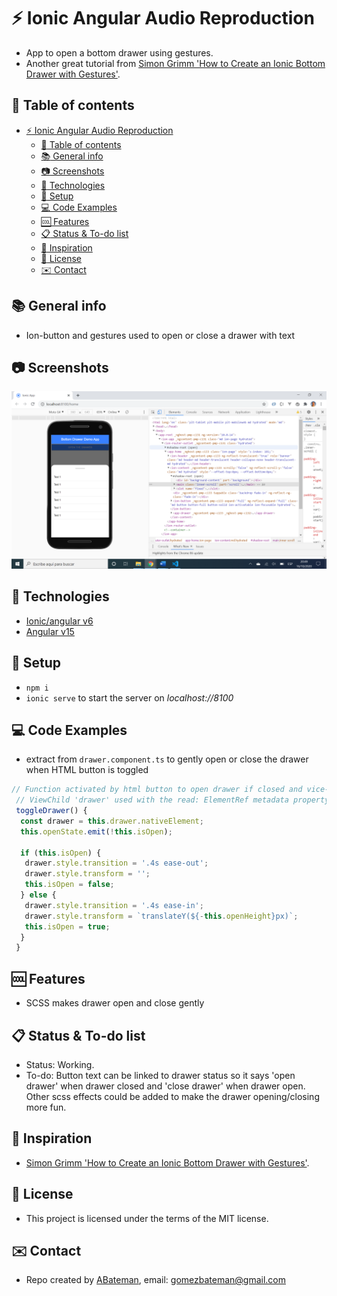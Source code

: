 # :zap: Ionic Angular Audio Reproduction

* App to open a bottom drawer using gestures.
* Another great tutorial from [Simon Grimm 'How to Create an Ionic Bottom Drawer with Gestures'](https://www.youtube.com/watch?v=xl4S8FM8Wcc&t=0s).

## :page_facing_up: Table of contents

* [:zap: Ionic Angular Audio Reproduction](#zap-ionic-angular-audio-reproduction)
	* [:page_facing_up: Table of contents](#page_facing_up-table-of-contents)
	* [:books: General info](#books-general-info)
	* [:camera: Screenshots](#camera-screenshots)
	* [:signal_strength: Technologies](#signal_strength-technologies)
	* [:floppy_disk: Setup](#floppy_disk-setup)
	* [:computer: Code Examples](#computer-code-examples)
	* [:cool: Features](#cool-features)
	* [:clipboard: Status & To-do list](#clipboard-status--to-do-list)
	* [:clap: Inspiration](#clap-inspiration)
	* [:file_folder: License](#file_folder-license)
	* [:envelope: Contact](#envelope-contact)

## :books: General info

* Ion-button and gestures used to open or close a drawer with text

## :camera: Screenshots

![screenshot](./img/drawer.png)

## :signal_strength: Technologies

* [Ionic/angular v6](https://ionicframework.com/)
* [Angular v15](https://angular.io/)

## :floppy_disk: Setup

* `npm i`
* `ionic serve` to start the server on _localhost://8100_

## :computer: Code Examples

* extract from `drawer.component.ts` to gently open or close the drawer when HTML button is toggled

```typescript
// Function activated by html button to open drawer if closed and vice-versa
 // ViewChild 'drawer' used with the read: ElementRef metadata property above
 toggleDrawer() {
  const drawer = this.drawer.nativeElement;
  this.openState.emit(!this.isOpen);

  if (this.isOpen) {
   drawer.style.transition = '.4s ease-out';
   drawer.style.transform = '';
   this.isOpen = false;
  } else {
   drawer.style.transition = '.4s ease-in';
   drawer.style.transform = `translateY(${-this.openHeight}px)`;
   this.isOpen = true;
  }
 }
```

## :cool: Features

* SCSS makes drawer open and close gently

## :clipboard: Status & To-do list

* Status: Working.
* To-do: Button text can be linked to drawer status so it says 'open drawer' when drawer closed and 'close drawer' when drawer open. Other scss effects could be added to make the drawer opening/closing more fun.

## :clap: Inspiration

* [Simon Grimm 'How to Create an Ionic Bottom Drawer with Gestures'](https://www.youtube.com/watch?v=xl4S8FM8Wcc&t=0s).

## :file_folder: License

* This project is licensed under the terms of the MIT license.

## :envelope: Contact

* Repo created by [ABateman](https://github.com/AndrewJBateman), email: gomezbateman@gmail.com
